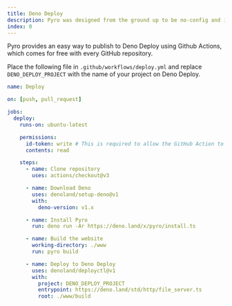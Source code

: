 ```yaml
---
title: Deno Deploy
description: Pyro was designed from the ground up to be no-config and incredibly fast.
index: 0
---
```


Pyro provides an easy way to publish to Deno Deploy using Github Actions, which
comes for free with every GitHub repository.

Place the following file in `.github/workflows/deploy.yml` and replace
`DENO_DEPLOY_PROJECT` with the name of your project on Deno Deploy.

```yaml
name: Deploy

on: [push, pull_request]

jobs:
  deploy:
    runs-on: ubuntu-latest

    permissions:
      id-token: write # This is required to allow the GitHub Action to authenticate with Deno Deploy.
      contents: read

    steps:
      - name: Clone repository
        uses: actions/checkout@v3

      - name: Download Deno
        uses: denoland/setup-deno@v1
        with:
          deno-version: v1.x

      - name: Install Pyro
        run: deno run -Ar https://deno.land/x/pyro/install.ts

      - name: Build the website
        working-directory: ./www
        run: pyro build

      - name: Deploy to Deno Deploy
        uses: denoland/deployctl@v1
        with:
          project: DENO_DEPLOY_PROJECT
          entrypoint: https://deno.land/std/http/file_server.ts
          root: ./www/build
```
